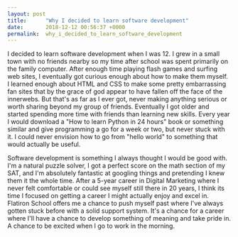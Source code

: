 ```yaml
---
layout: post
title:      "Why I decided to learn software development"
date:       2018-12-12 00:56:37 +0000
permalink:  why_i_decided_to_learn_software_development
---
```



I decided to learn software development when I was 12. I grew in a small town with no friends nearby so my time after school was spent primarily on the family computer. After enough time playing flash games and surfing web sites, I eventually got curious enough about how to make them myself. I learned enough about HTML and CSS to make some pretty embarrassing fan sites that by the grace of god appear to have fallen off the face of the innerwebs. But that's as far as I ever got, never making anything serious or worth sharing beyond my group of friends. Eventually I got older and started spending more time with friends than learning new skills. Every year I would download a "How to learn Python in 24 hours" book or something similar and give programming a go for a week or two, but never stuck with it. I could never envision how to go from "hello world" to something that would actually be useful.

Software development is something I always thought I would be good with. I'm a natural puzzle solver, I got a perfect score on the math section of my SAT, and I'm absolutely fantastic at googling things and pretending I knew them it the whole time. After a 5-year career in Digital Marketing where I never felt comfortable or could see myself still there in 20 years, I think its time I focused on getting a career I might actually enjoy and excel in. Flatiron School offers me a chance to push myself past where I've always gotten stuck before with a solid support system. It's a chance for a career where I'll have a chance to develop something of meaning and take pride in. A chance to be excited when I go to work in the morning.


